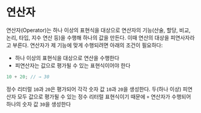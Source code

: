 # 연산자

연산자(Operator)는 하나 이상의 표현식을 대상으로 연산자의 기능(산술, 할당, 비교, 논리, 타입, 지수 연산 등)을 수행해 하나의 값을 만든다. 이때 연산의 대상을 피연사자라고 부른다. 연산자가 제 기능에 맞게 수행되려면 아래의 조건이 필요하다:

- 하나 이상의 표현식을 대상으로 연산을 수행한다
- 피연산자는 값으로 평가될 수 있는 표현식이어야 한다

```jsx
10 + 20; // → 30
```

정수 리터럴 `10`과 `20`은 평가되어 각각 숫자 값 `10`과 `20`을 생성한다. 두(하나 이상) 피연산자 모두 값으로 평가될 수 있는 정수 리터럴 표현식이기 때문에 `+` 연산자가 수행되어 하나의 숫자 값 `30`을 생성한다